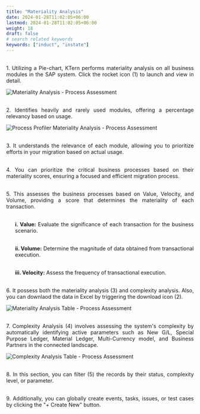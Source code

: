 ```yaml
---
title: "Materiality Analysis"
date: 2024-01-28T11:02:05+06:00
lastmod: 2024-01-28T11:02:05+06:00
weight: 18
draft: false
# search related keywords
keywords: ["induct", "instate"]
---
```

<div style='text-align: justify;'>

</br>1. Utilizing a Pie-chart, KTern performs materiality analysis on all business modules in the SAP system. Click the rocket icon (1) to launch and view in detail. 

![Materiality Analysis - Process Assessment](https://storage.googleapis.com/ktern-public-files/product-documentation/Digital%20Maps/4_materiality_analysis_process_assessment_digital_maps.png)

</br>2. Identifies heavily and rarely used modules, offering a percentage relevancy based on usage.

![Process Profiler Materiality Analysis - Process Assessment](https://storage.googleapis.com/ktern-public-files/product-documentation/Digital%20Maps/5_process_profiler_materiality_analysis_process_assessment_digital_maps.png)

</br>3. It understands the relevance of each module, allowing you to prioritize efforts in your migration based on actual usage.

</br>4. You can prioritize the critical business processes based on their materiality scores, ensuring a focused and efficient migration process.

</br>5. This assesses the business processes based on Value, Velocity, and Volume, providing a score that determines the materiality of each transaction.
<ul>

</br>**i. Value:** Evaluate the significance of each transaction for the business scenario.

</br>**ii. Volume:** Determine the magnitude of data obtained from transactional execution.

</br>**iii. Velocity:** Assess the frequency of transactional execution.
</ul>

</br>6. It possess both the materiality analysis (3) and complexity analysis. Also, you can downlaod the data in Excel by triggering the download icon (2).

![Materiality Analysis Table - Process Assessment](https://storage.googleapis.com/ktern-public-files/product-documentation/Digital%20Maps/6_materiality_analysis_table_process_assessment_digital_maps.png)

</br>7. Complexity Analysis (4) involves assessing the system's complexity by automatically identifying active parameters such as New G/L, Special Purpose Ledger, Material Ledger, Multi-Currency model, and Business Partners in the connected landscape. 

![Complexity Analysis Table - Process Assessment](https://storage.googleapis.com/ktern-public-files/product-documentation/Digital%20Maps/7_complexity_analysis_table_process_assessment_digital_maps.png)

</br>8. In this section, you can filter (5) the records by their status, complexity level, or parameter. 

</br>9. Additionally, you can globally create events, tasks, issues, or test cases by clicking the "+ Create New" button.

</div>